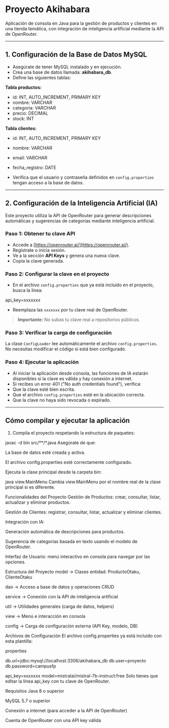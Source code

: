 # Proyecto Akihabara

Aplicación de consola en Java para la gestión de productos y clientes en una tienda temática, con integración de inteligencia artificial mediante la API de OpenRouter.

---

## 1. Configuración de la Base de Datos MySQL

- Asegúrate de tener MySQL instalado y en ejecución.
- Crea una base de datos llamada: **akihabara_db**.
- Define las siguientes tablas:

**Tabla productos:**

- id: INT, AUTO_INCREMENT, PRIMARY KEY  
- nombre: VARCHAR  
- categoria: VARCHAR  
- precio: DECIMAL  
- stock: INT  

**Tabla clientes:**

- id: INT, AUTO_INCREMENT, PRIMARY KEY  
- nombre: VARCHAR  
- email: VARCHAR  
- fecha_registro: DATE  

- Verifica que el usuario y contraseña definidos en `config.properties` tengan acceso a la base de datos.

---

## 2. Configuración de la Inteligencia Artificial (IA)

Este proyecto utiliza la API de OpenRouter para generar descripciones automáticas y sugerencias de categorías mediante inteligencia artificial.

### Paso 1: Obtener tu clave API

- Accede a [https://openrouter.ai/](https://openrouter.ai/).  
- Regístrate o inicia sesión.  
- Ve a la sección **API Keys** y genera una nueva clave.  
- Copia la clave generada.

### Paso 2: Configurar la clave en el proyecto

- En el archivo `config.properties` que ya está incluido en el proyecto, busca la línea:

api_key=xxxxxxx

- Reemplaza las `xxxxxxx` por tu clave real de OpenRouter.

> **Importante:** No subas tu clave real a repositorios públicos.

### Paso 3: Verificar la carga de configuración

La clase `ConfigLoader` lee automáticamente el archivo `config.properties`. No necesitas modificar el código si está bien configurado.

### Paso 4: Ejecutar la aplicación

- Al iniciar la aplicación desde consola, las funciones de IA estarán disponibles si la clave es válida y hay conexión a internet.  
- Si recibes un error 401 ("No auth credentials found"), verifica:  
- Que la clave esté bien escrita.  
- Que el archivo `config.properties` esté en la ubicación correcta.  
- Que la clave no haya sido revocada o expirado.

---

## Cómo compilar y ejecutar la aplicación

1. Compila el proyecto respetando la estructura de paquetes:

 javac -d bin src/**/*.java
Asegúrate de que:

La base de datos esté creada y activa.

El archivo config.properties esté correctamente configurado.

Ejecuta la clase principal desde la carpeta bin:

java view.MainMenu
Cambia view.MainMenu por el nombre real de la clase principal si es diferente.

Funcionalidades del Proyecto
Gestión de Productos: crear, consultar, listar, actualizar y eliminar productos.

Gestión de Clientes: registrar, consultar, listar, actualizar y eliminar clientes.

Integración con IA:

Generación automática de descripciones para productos.

Sugerencia de categorías basada en texto usando el modelo de OpenRouter.

Interfaz de Usuario: menú interactivo en consola para navegar por las opciones.

Estructura del Proyecto
model → Clases entidad: ProductoOtaku, ClienteOtaku

dao → Acceso a base de datos y operaciones CRUD

service → Conexión con la API de inteligencia artificial

util → Utilidades generales (carga de datos, helpers)

view → Menú e interacción en consola

config → Carga de configuración externa (API Key, modelo, DB)

Archivos de Configuración
El archivo config.properties ya está incluido con esta plantilla:

properties

db.url=jdbc:mysql://localhost:3306/akihabara_db
db.user=proyecto
db.password=campusfp

api_key=xxxxxxx
model=mistralai/mistral-7b-instruct:free
Solo tienes que editar la línea api_key con tu clave de OpenRouter.

Requisitos
Java 8 o superior

MySQL 5.7 o superior

Conexión a internet (para acceder a la API de OpenRouter)

Cuenta de OpenRouter con una API key válida









